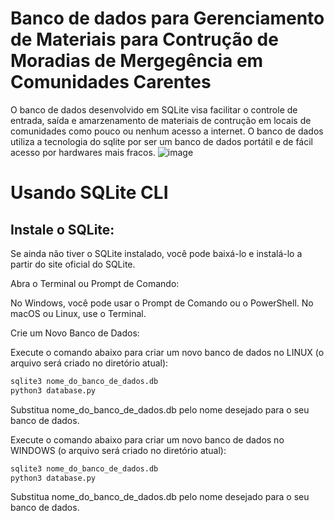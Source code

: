 # Banco de dados para Gerenciamento de Materiais para Contrução de Moradias de Mergegência em Comunidades Carentes
O banco de dados desenvolvido em SQLite visa facilitar o controle de entrada, saída e amarzenamento de materiais de contrução em locais de comunidades como pouco ou nenhum acesso a internet. O banco de dados utiliza a tecnologia do sqlite por ser um banco de dados portátil e de fácil acesso por hardwares mais fracos. 
![image](https://github.com/user-attachments/assets/8d82cbd4-f902-47cc-a485-ff77c0c202ac)

# Usando SQLite CLI
## Instale o SQLite:

Se ainda não tiver o SQLite instalado, você pode baixá-lo e instalá-lo a partir do site oficial do SQLite.

Abra o Terminal ou Prompt de Comando:

No Windows, você pode usar o Prompt de Comando ou o PowerShell. No macOS ou Linux, use o Terminal.

Crie um Novo Banco de Dados:

Execute o comando abaixo para criar um novo banco de dados no LINUX (o arquivo será criado no diretório atual):

```bash
sqlite3 nome_do_banco_de_dados.db
python3 database.py
```
Substitua nome_do_banco_de_dados.db pelo nome desejado para o seu banco de dados.

Execute o comando abaixo para criar um novo banco de dados no WINDOWS (o arquivo será criado no diretório atual):

```bash
sqlite3 nome_do_banco_de_dados.db
python3 database.py
```
Substitua nome_do_banco_de_dados.db pelo nome desejado para o seu banco de dados.
